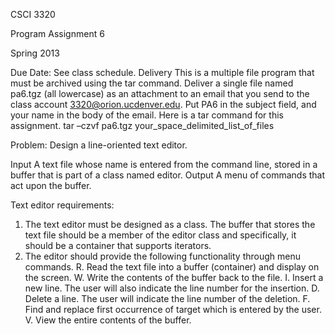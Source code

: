 CSCI 3320

Program Assignment 6

Spring 2013

Due Date:
See class schedule.
Delivery
This is a multiple file program that must be archived using the tar command. Deliver
a single file named pa6.tgz (all lowercase) as an attachment to an email that you
send to the class account 3320@orion.ucdenver.edu. Put PA6 in the subject field, and
your name in the body of the email. Here is a tar command for this assignment.
tar –czvf pa6.tgz your_space_delimited_list_of_files

Problem:
Design a line-oriented text editor.

Input
A text file whose name is entered from the command line, stored in a buffer that
is part of a class named editor.
Output
A menu of commands that act upon the buffer.

Text editor requirements:

1. The text editor must be designed as a class. The buffer that stores the text file should
    be a member of the editor class and specifically, it should be a container that supports
    iterators.
2. The editor should provide the following functionality through menu commands.
    R. Read the text file into a buffer (container) and display on the screen.
    W. Write the contents of the buffer back to the file.
    I. Insert a new line. The user will also indicate the line number for the insertion.
    D. Delete a line. The user will indicate the line number of the deletion.
    F. Find and replace first occurrence of target which is entered by the user.
    V. View the entire contents of the buffer.

